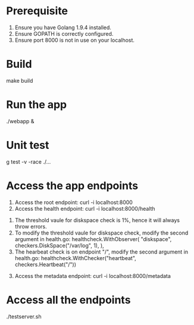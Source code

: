 # Prerequisite
1. Ensure you have Golang 1.9.4 installed.
2. Ensure GOPATH is correctly configured.
3. Ensure port 8000 is not in use on your localhost.

# Build
make build

# Run the app
./webapp &

# Unit test
g test -v -race ./...

# Access the app endpoints
1. Access the root endpoint: curl -i localhost:8000
2. Access the health endpoint: curl -i localhost:8000/health
  1) The threshold vaule for diskspace check is 1%, hence it will always throw errors.
  2) To modify the threshold vaule for diskspace check, modify the second argument in health.go:
      healthcheck.WithObserver(
			"diskspace", checkers.DiskSpace("/var/log", 1),
		),
  3) The hearbeat check is on endpoint "/", modify the second argument in health.go:
      healthcheck.WithChecker("heartbeat", checkers.Heartbeat("/"))
3. Access the metadata endpoint: curl -i localhost:8000/metadata

# Access all the endpoints
./testserver.sh

